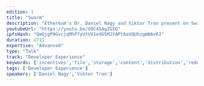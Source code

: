 ```yaml
---
edition: 1
title: "Swarm"
description: "Ethereum's Dr. Daniel Nagy and Viktor Tron present on Swarm, the decentralised, incentivised file storage system."
youtubeUrl: "https://youtu.be/VOC45AgZG5Q"
ipfsHash: "QmQjgP9GvcjqMhP7yUtVX1edG5MJYAPtAaVQUhzgmNAvRJ"
duration: 1711
expertise: "Advanced"
type: "Talk"
track: "Developer Experience"
keywords: ['incentives','file','storage','content','distribution','redundancy','integrity','chunk','devp2p','bzz','insurance','layers','dapp','structure','updates','demo']
tags: ['Developer Experience']
speakers: ['Daniel Nagy','Viktor Tron']
---
```

